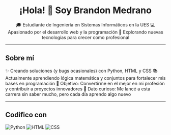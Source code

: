<h1 align="center">¡Hola! 👋 Soy Brandon Medrano</h1>

<p align="center">
🎓 Estudiante de Ingeniería en Sistemas Informáticos en la UES  
💻 Apasionado por el desarrollo web y la programación  
🌟 Explorando nuevas tecnologías para crecer como profesional  
</p>

---

<h2 align="left">Sobre mí</h2>

<p align="left">
✨ Creando soluciones (y bugs ocasionales) con Python, HTML y CSS  
📚 Actualmente aprendiendo lógica matemática y conjuntos para fortalecer mis bases en programación  
🎯 Objetivo: Convertirme en el mejor en mi profesión y contribuir a proyectos innovadores  
🎲 Dato curioso: Me lancé a esta carrera sin saber mucho, pero cada día aprendo algo nuevo  
</p>

---

<h2 align="left">Codifico con</h2>

<p align="left">
<img src="https://img.shields.io/badge/Python-3776AB?style=flat-square&logo=python&logoColor=white" alt="Python" />
<img src="https://img.shields.io/badge/HTML-E34F26?style=flat-square&logo=html5&logoColor=white" alt="HTML" />
<img src="https://img.shields.io/badge/CSS-1572B6?style=flat-square&logo=css3&logoColor=white" alt="CSS" />
</p>

